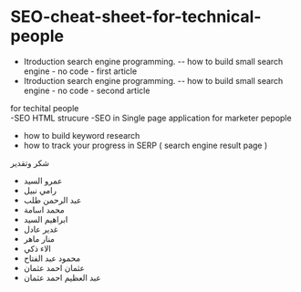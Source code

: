 # SEO-cheat-sheet-for-technical-people

- Itroduction search engine programming. -- how to build small search engine - no code - first article
- Itroduction search engine programming. -- how to build small search engine - no code  -  second article

for techital people  
-SEO HTML strucure 
-SEO in Single page application
for marketer pepople  
- how to build keyword research
- how to track your progress in SERP ( search engine result page ) 

شكر وتقدير
- عمرو السيد
- رامي نبيل
- عبد الرحمن طلب
- محمد اسامة
- ابراهيم السيد
- غدير عادل
-  منار ماهر 
- الاء ذكي
- محمود عبد الفتاح
- عثمان احمد عثمان
- عبد العظيم احمد عثمان
